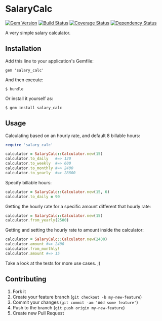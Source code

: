 # SalaryCalc

[![Gem Version](https://badge.fury.io/rb/salary_calc.png)](http://badge.fury.io/rb/salary_calc) [![Build Status](https://travis-ci.org/blackxored/salary_calc.rb.png)](https://travis-ci.org/blackxored/salary-calc.rb) [![Coverage Status](https://coveralls.io/repos/blackxored/salary_calc.rb/badge.png?branch=master)](https://coveralls.io/r/blackxored/salary_calc.rb) [![Dependency Status](https://gemnasium.com/blackxored/salary_calc.rb.png)](https://gemnasium.com/blackxored/salary_calc.rb)

A very simple salary calculator.

## Installation

Add this line to your application's Gemfile:

    gem 'salary_calc'

And then execute:

    $ bundle

Or install it yourself as:

    $ gem install salary_calc

## Usage

Calculating based on an hourly rate, and default 8 billable hours:

```ruby
require 'salary_calc'

calculator = SalaryCalc::Calculator.new(15)
calculator.to_daily   #=> 120
calculator.to_weekly  #=> 600
calculator.to_monthly #=> 2400
calculator.to_yearly  #=> 28800
```

Specify billable hours:

```ruby
calculator = SalaryCalc::Calculator.new(15, 6)
calculator.to_daily = 90
```

Getting the hourly rate for a specific amount different that hourly rate:

```ruby
calculator = SalaryCalc::Calculator.new(15)
calculator.from_yearly(2500)
```

Getting and setting the hourly rate to amount inside the calculator:

```ruby
calculator = SalaryCalc::Calculator.new(2400)
calculator.amount #=> 2400
calculator.from_monthly!
calculator.amount #=> 15
```

Take a look at the tests for more use cases. ;)

## Contributing

1. Fork it
2. Create your feature branch (`git checkout -b my-new-feature`)
3. Commit your changes (`git commit -am 'Add some feature'`)
4. Push to the branch (`git push origin my-new-feature`)
5. Create new Pull Request
